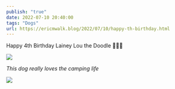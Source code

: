 ```yaml
---
publish: "true"
date: 2022-07-10 20:40:00
tags: "Dogs"
url: https://ericmwalk.blog/2022/07/10/happy-th-birthday.html
---
```


Happy 4th Birthday Lainey Lou the Doodle 🐶🎂🎉

![](https://ericmwalk.blog/uploads/2022/0f7482618e.jpg)

*This dog really loves the camping life*

![](https://ericmwalk.blog/uploads/2022/f69e3c315b.jpg)